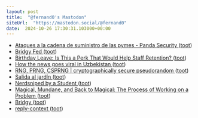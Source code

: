 ```yaml
---
layout: post
title:  "@fernand0's Mastodon"
siteUrl:  "https://mastodon.social/@fernand0"
date:  2024-10-26 17:30:31.103000+00:00
---
```

*  [Ataques a la cadena de suministro de las pymes - Panda Security ](https://www.pandasecurity.com/es/mediacenter/ataques-cadena-suministro-amenaza-invisible-ciberseguridad-pymes) ([toot](https://mastodon.social/@fernand0/113374909633396864))
*  [Bridgy Fed ](https://fed.brid.gy/doc) ([toot](https://mastodon.social/@fernand0/113374750689325534))
*  [Birthday Leave: Is This a Perk That Would Help Staff Retention? ](https://www.finesseresources.co.uk/blog/birthday-leave-is-this-a-perk-that-would-help-staff-retentio) ([toot](https://mastodon.social/@fernand0/113374329498556206))
*  [How the news goes viral in Uzbekistan ](https://globalvoices.org/2024/10/14/how-the-news-goes-viral-in-uzbekistan) ([toot](https://mastodon.social/@fernand0/113374120888034465))
*  [RNG, PRNG, CSPRNG \| cryptographically secure pseudorandom ](https://www.johndcook.com/blog/2024/10/16/rng-prng-csprng) ([toot](https://mastodon.social/@fernand0/113373557605340411))
*  [Salida al jardín ](https://www.flickr.com/photos/fernand0/54079928731) ([toot](https://mastodon.social/@fernand0/113373544209293445))
*  [Nerdsniped by a Student ](https://samjshah.com/2024/10/10/nerdsniped-by-a-student) ([toot](https://mastodon.social/@fernand0/113373249623558458))
*  [Magical, Mundane, and Back to Magical: The Process of Working on a Problem ](https://samjshah.com/2024/10/12/magical-mundane-and-back-to-magical-the-process-of-working-on-a-problem) ([toot](https://mastodon.social/@fernand0/113372920407683258))
*  [Bridgy ](https://brid.gy) ([toot](https://mastodon.social/@fernand0/113372820884788683))
*  [reply-context ](https://indieweb.org/reply-contex) ([toot](https://mastodon.social/@fernand0/113371750143655726))
